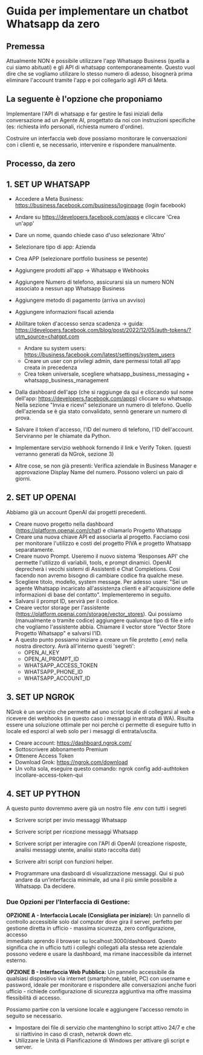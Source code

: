 # Guida per implementare un chatbot Whatsapp da zero

## Premessa
Attualmente NON è possibile utilizzare l'app Whatsapp Business (quella a cui siamo abituati) e gli API di whatsapp contemporaneamente. 
Questo vuol dire che se vogliamo utilizare lo stesso numero di adesso, bisognerà prima eliminare l'account tramite l'app e poi collegarlo agli API di Meta. 

## La seguente è l'opzione che proponiamo

Implementare l'API di whatsapp e far gestire le fasi iniziali della conversazione ad un Agente AI, progettato da noi con instruzioni specifiche (es: richiesta info personali, richiesta numero d'ordine).

Costruire un interfaccia web dove possiamo monitorare le conversazioni con i clienti e, se necessario, intervenire e rispondere manualmente. 

## Processo, da zero

## 1. SET UP WHATSAPP

- Accedere a Meta Business: https://business.facebook.com/business/loginpage (login facebook)
- Andare su https://developers.facebook.com/apps e cliccare 'Crea un'app'
- Dare un nome, quando chiede caso d'uso selezionare 'Altro'
- Selezionare tipo di app: Azienda
- Crea APP (selezionare portfolio business se pesente)
- Aggiungere prodotti all'app -> Whatsapp e Webhooks
- Aggiungere Numero di telefono, assicurarsi sia un numero NON associato a nessun app Whatsapp Business
- Aggiungere metodo di pagamento (arriva un avviso)
- Aggiungere informazioni fiscali azienda 
- Abilitare token d'accesso senza scadenza -> guida:  https://developers.facebook.com/blog/post/2022/12/05/auth-tokens/?utm_source=chatgpt.com
   - Andare su system users: https://business.facebook.com/latest/settings/system_users
   - Creare un user con privilegi admin, dare permessi totali all'app creata in precedenza
   - Crea token universale, scegliere whatsapp_business_messaging + whatsapp_business_management

- Dalla dashboard dell'app (che si raggiunge da qui e cliccando sul nome dell'app: https://developers.facebook.com/apps) cliccare su whatsapp. Nella sezione "Invia e ricevi" selezionare un numero di telefono. Quello dell'azienda se è gia stato convalidato, sennò generare un numero di prova. 
- Salvare il token d'accesso, l'ID del numero di telefono, l'ID dell'account. Serviranno per le chiamate da Python. 
- Implementare servizio webhook fornendo il link e Verify Token. (questi verranno generati da NGrok, sezione 3)
- Altre cose, se non già presenti: Verifica aziendale in Business Manager e approvazione Display Name del numero. Possono volerci un paio di giorni. 

## 2. SET UP OPENAI

Abbiamo già un account OpenAI dai progetti precedenti.
- Creare nuovo progetto nella dashboard (https://platform.openai.com/chat) e chiamarlo Progetto Whatsapp
- Creare una nuova chiave API ed associarla al progetto. Facciamo cosi per monitorare l'utilizzo e costi del progetto PIVA e progetto Whatsapp separatamente. 
- Creare nuovo Prompt. Useremo il nuovo sistema 'Responses API' che permette l'utilizzo di variabili, tools, e prompt dinamici. OpenAI deprecherà i vecchi sistemi di Assistenti e Chat Completions. Cosi facendo non avremo bisogno di cambiare codice fra qualche mese. 
- Scegliere titolo, modello, system message. Per adesso usare: "Sei un agente Whatsapp incaricato all'assistenza clienti e all'acquisizione delle informazioni di base del contatto". Implementeremo in seguito. 
- Salvarsi il prompt ID, servirà per il codice. 
- Creare vector storage per l'assistente (https://platform.openai.com/storage/vector_stores). Qui possiamo (manualmente o tramite codice) aggiungere qualunque tipo di file e info che vogliamo l'assistente abbia. Chiamare il vector store "Vector Store Progetto Whatsapp" e salvarsi l'ID. 
- A questo punto possiamo iniziare a creare un file protetto (.env) nella nostra directory. Avrà all'interno questi 'segreti':
     - OPEN_AI_KEY
     - OPEN_AI_PROMPT_ID
     - WHATSAPP_ACCESS_TOKEN
     - WHATSAPP_PHONE_ID
     - WHATSAPP_ACCOUNT_ID

## 3. SET UP NGROK

NGrok è un servizio che permette ad uno script locale di collegarsi al web e ricevere dei webhooks (in questo caso i messaggi in entrata di WA). Risulta essere una soluzione ottimale per noi perchè ci permette di eseguire tutto in locale ed esporci al web solo per i mesaggi di entrata/uscita. 

- Creare account: https://dashboard.ngrok.com/
- Sottoscrivere abbonamento Premium
- Ottenere Access Token
- Download Grok: https://ngrok.com/download
- Un volta sola, eseguire questo comando: ngrok config add-authtoken incollare-access-token-qui

## 4. SET UP PYTHON

A questo punto dovremmo avere già un nostro file .env con tutti i segreti
- Scrivere script per invio messaggi Whatsapp
- Scrivere script per ricezione messaggi Whatsapp
- Scrivere script per interagire con l'API di OpenAI (creazione risposte, analisi messaggi utente, analisi stato raccolta dati)
- Scrivere altri script con funzioni helper. 

- Programmare una dasboard di visualizzazione messaggi. Qui si può andare da un'interfaccia minimale, ad una il più simile possibile a Whatsapp. Da decidere. 

### Due Opzioni per l'Interfaccia di Gestione:

  **OPZIONE A - Interfaccia Locale (Consigliata per iniziare):**
  Un pannello di controllo accessibile solo dal computer dove gira il server, perfetto per gestione diretta in ufficio - massima sicurezza, zero configurazione, accesso        
  immediato aprendo il browser su localhost:3000/dashboard.
  Questo significa che in ufficio tutti i colleghi collegati alla stessa rete aziendale possono vedere e usare la dashboard, ma rimane inaccessibile da internet esterno.

  **OPZIONE B - Interfaccia Web Pubblica:**
  Un pannello accessibile da qualsiasi dispositivo via internet (smartphone, tablet, PC) con username e password, ideale per monitorare e rispondere alle conversazioni
  anche fuori ufficio - richiede configurazione di sicurezza aggiuntiva ma offre massima flessibilità di accesso.

  Possiamo partire con la versione locale e aggiungere l'accesso remoto in seguito se necessario.


- Impostare dei file di servizio che mantenghino lo script attivo 24/7 e che si riattivino in caso di crash, netwrok down etc. 
- Utilizzare le Unità di Pianificazione di Windows per attivare gli script e server.